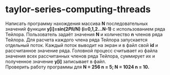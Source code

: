 # taylor-series-computing-threads
Написать программу нахождения массива  **N** последовательных значений функции **y[i]=sin(2*PI*i/N) (i=0,1,2…N-1)** с использованием ряда Тейлора. Пользователь задаёт значения **N** и количество **n** членов ряда Тейлора. Для расчета каждого члена ряда Тейлора запускается отдельный поток. Каждый поток выводит на экран и в файл свой **id** и рассчитанное значение ряда. Головной процесс считывает из файла значения всех рассчитанных членов ряда Тейлора, суммирует их и полученное значение **y[i]** записывает в файл.
<br>
Проверить работу программы для **N = 256 n = 5; N = 1024 n = 10.**
